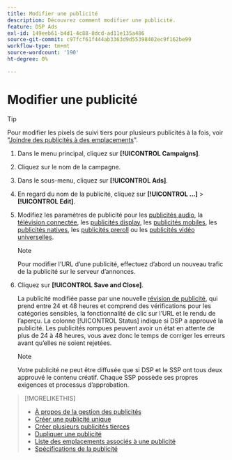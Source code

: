 ```yaml
---
title: Modifier une publicité
description: Découvrez comment modifier une publicité.
feature: DSP Ads
exl-id: 149eeb61-b4d1-4c88-8dcd-ad11e135a486
source-git-commit: c97fcf61f444ab3363d9d55398402ec9f162be99
workflow-type: tm+mt
source-wordcount: '190'
ht-degree: 0%

---
```


# Modifier une publicité

>[!TIP]
>
>Pour modifier les pixels de suivi tiers pour plusieurs publicités à la fois, voir &quot;[Joindre des publicités à des emplacements](/help/dsp/campaign-management/ads/ad-attach-to-placement.md)&quot;.

1. Dans le menu principal, cliquez sur **[!UICONTROL Campaigns]**.

1. Cliquez sur le nom de la campagne.

1. Dans le sous-menu, cliquez sur **[!UICONTROL Ads]**.

1. En regard du nom de la publicité, cliquez sur **[!UICONTROL ...]** > **[!UICONTROL Edit]**.

1. Modifiez les paramètres de publicité pour les [publicités audio](ad-settings-audio.md), la [télévision connectée](ad-settings-connected-tv.md), les [publicités display](ad-settings-display.md), les [publicités mobiles](ad-settings-mobile.md), les [publicités natives](ad-settings-native.md), les [publicités preroll](ad-settings-pre-roll.md) ou les [publicités vidéo universelles](ad-settings-universal-video.md).

   >[!NOTE]
   >
   >Pour modifier l’URL d’une publicité, effectuez d’abord un nouveau trafic de la publicité sur le serveur d’annonces.

1. Cliquez sur **[!UICONTROL Save and Close]**.

   La publicité modifiée passe par une nouvelle [révision de publicité](ad-about.md), qui prend entre 24 et 48 heures et comprend des vérifications pour les catégories sensibles, la fonctionnalité de clic sur l’URL et le rendu de l’aperçu. La colonne [!UICONTROL Status] indique si DSP a approuvé la publicité. Les publicités rompues peuvent avoir un état en attente de plus de 24 à 48 heures, vous avez donc le temps de corriger les erreurs avant qu’elles ne soient rejetées.

   >[!NOTE]
   >
   >Votre publicité ne peut être diffusée que si DSP et le SSP ont tous deux approuvé le contenu créatif. Chaque SSP possède ses propres exigences et processus d’approbation.

>[!MORELIKETHIS]
>
>* [À propos de la gestion des publicités](ad-about.md)
>* [Créer une publicité unique](ad-create.md)
>* [Créer plusieurs publicités tierces](ad-create-multiple.md)
>* [Dupliquer une publicité](ad-duplicate.md)
>* [Liste des emplacements associés à une publicité](ad-list-placements.md)
>* [Spécifications de la publicité](ad-specs.md)
